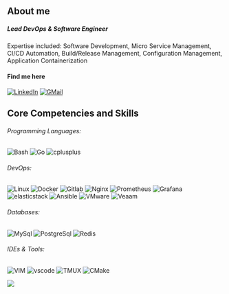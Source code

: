 ## About me
##### Lead DevOps & Software Engineer
Expertise included: Software Development, Micro Service Management, CI/CD Automation, Build/Release Management, Configuration Management, Application Containerization

#### Find me here
[![LinkedIn](https://img.shields.io/badge/linkedin-%230077B5.svg?style=for-the-badge&logo=linkedin&logoColor=white)](https://www.linkedin.com/in/mostafa-yaghobi/)
[![GMail](https://img.shields.io/badge/gmail-f0f0f0?&style=for-the-badge&logo=gmail&logoColor=white&color=ea4335)](mailto:mostafa.yaghobi@gmail.com)

## Core Competencies and Skills
###### Programming Languages:
![Bash](https://img.shields.io/badge/bash-000?logo=gnubash&logoColor=green)
![Go](https://img.shields.io/badge/go-000?logo=go&logoColor=green)
![cplusplus](https://img.shields.io/badge/C++-000?logo=cplusplus&logoColor=green)

###### DevOps:
![Linux](https://img.shields.io/badge/Linux-000?logo=Linux&logoColor=green)
![Docker](https://img.shields.io/badge/Docker-000?logo=docker&logoColor=green)
![Gitlab](https://img.shields.io/badge/GitLab-000?logo=gitlab&logoColor=green)
![Nginx](https://img.shields.io/badge/Nginx-000?logo=nginx&logoColor=green)
![Prometheus](https://img.shields.io/badge/Prometheus-000?logo=Prometheus&logoColor=green)
![Grafana](https://img.shields.io/badge/Grafana-000?logo=Grafana&logoColor=green)
![elasticstack](https://img.shields.io/badge/Elasticstack-000?logo=elasticstack&logoColor=green)
![Ansible](https://img.shields.io/badge/ansible-000?logo=ansible&logoColor=green)
![VMware](https://img.shields.io/badge/VMware-000?logo=VMware&logoColor=green)
![Veaam](https://img.shields.io/badge/Veaam-000?logo=Veaam&logoColor=green)

###### Databases:
![MySql](https://img.shields.io/badge/-MySql-000?&logo=MySQL&logoColor=green)
![PostgreSql](https://img.shields.io/badge/-PostgreSql-000?&logo=postgresql&logoColor=green)
![Redis](https://img.shields.io/badge/Redis-000?&logo=Redis&logoColor=green)

###### IDEs & Tools:
![VIM](https://img.shields.io/badge/Vim-000?logo=vim&logoColor=green)
![vscode](https://img.shields.io/badge/VSCode-000?&logo=Visual%20Studio%20Code&logoColor=green)
![TMUX](https://img.shields.io/badge/-Tmux-000?logo=tmux&logoColor=green)
![CMake](https://img.shields.io/badge/-cmake-000?logo=cmake&logoColor=green)

![](https://komarev.com/ghpvc/?username=moyamos)

<!--
### Tests:
![test](https://img.shields.io/badge/Example%20Badge-Text%20Here-ff0000)
[![Custom Badge](https://img.shields.io/badge/Custom%20Badge-Text%20Here-<COLOR>.svg)](https://example.com)
[![Custom Badge](https://img.shields.io/badge/Custom%20Badge-Text%20Here-red.svg)](https://example.com)
[![Custom Badge](https://img.shields.io/badge/Custom%20Badge-Text%20Here-red?style=for-the-badge&logoColor=white)](https://example.com)

<!--
**moyamos/moyamos** is a ✨ _special_ ✨ repository because its `README.md` (this file) appears on your GitHub profile.

Here are some ideas to get you started:

- 🔭 I’m currently working on ...
- 🌱 I’m currently learning ...
- 👯 I’m looking to collaborate on ...
- 🤔 I’m looking for help with ...
- 💬 Ask me about ...
- 📫 How to reach me: ...
- 😄 Pronouns: ...
- ⚡ Fun fact: ...
-->
